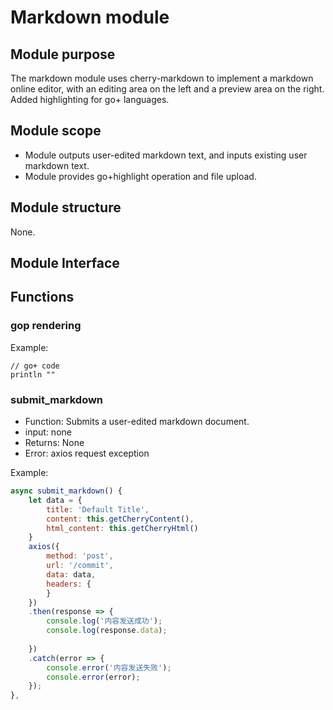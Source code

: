 # Markdown module

## Module purpose

The markdown module uses cherry-markdown to implement a markdown online editor, with an editing area on the left and a preview area on the right. Added highlighting for go+ languages.

## Module scope

- Module outputs user-edited markdown text, and inputs existing user markdown text.
- Module provides go+highlight operation and file upload.

## Module structure

None.

## Module Interface



## Functions

### gop rendering

Example:

```gop
// go+ code
println ""
```

### submit_markdown

- Function: Submits a user-edited markdown document.
- input: none
- Returns: None
- Error: axios request exception

Example:

```js
async submit_markdown() {
    let data = {
        title: 'Default Title',
        content: this.getCherryContent(),
        html_content: this.getCherryHtml()
    }
    axios({
        method: 'post',
        url: '/commit',
        data: data,
        headers: {
        }
    })
    .then(response => {
        console.log('内容发送成功');
        console.log(response.data);
        
    })
    .catch(error => {
        console.error('内容发送失败');
        console.error(error);
    });
},
```